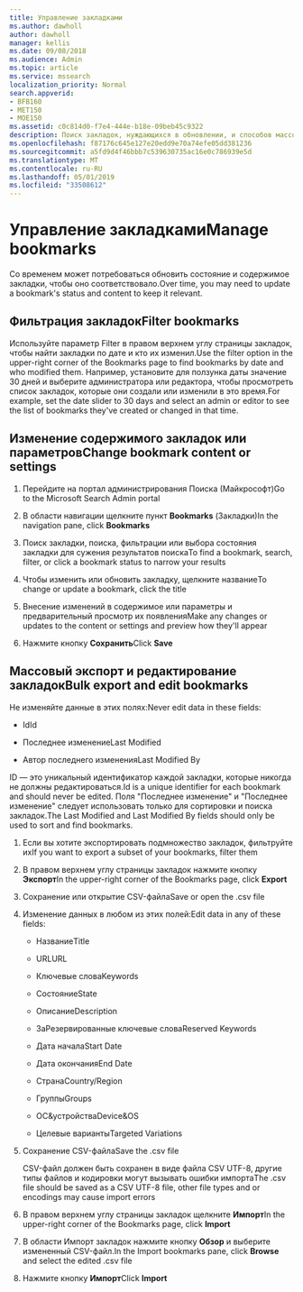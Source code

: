 ```yaml
---
title: Управление закладками
ms.author: dawholl
author: dawholl
manager: kellis
ms.date: 09/08/2018
ms.audience: Admin
ms.topic: article
ms.service: mssearch
localization_priority: Normal
search.appverid:
- BFB160
- MET150
- MOE150
ms.assetid: c0c814d0-f7e4-444e-b18e-09beb45c9322
description: Поиск закладок, нуждающихся в обновлении, и способов массового редактирования закладок в Microsoft Search
ms.openlocfilehash: f87176c645e127e20edd9e70a74efe05dd381236
ms.sourcegitcommit: a5fd9d4f46bbb7c539630735ac16e0c786939e5d
ms.translationtype: MT
ms.contentlocale: ru-RU
ms.lasthandoff: 05/01/2019
ms.locfileid: "33508612"
---
```

# <a name="manage-bookmarks"></a><span data-ttu-id="42d4d-103">Управление закладками</span><span class="sxs-lookup"><span data-stu-id="42d4d-103">Manage bookmarks</span></span>

<span data-ttu-id="42d4d-104">Со временем может потребоваться обновить состояние и содержимое закладки, чтобы оно соответствовало.</span><span class="sxs-lookup"><span data-stu-id="42d4d-104">Over time, you may need to update a bookmark's status and content to keep it relevant.</span></span> 
  
## <a name="filter-bookmarks"></a><span data-ttu-id="42d4d-105">Фильтрация закладок</span><span class="sxs-lookup"><span data-stu-id="42d4d-105">Filter bookmarks</span></span>

<span data-ttu-id="42d4d-106">Используйте параметр Filter в правом верхнем углу страницы закладок, чтобы найти закладки по дате и кто их изменил.</span><span class="sxs-lookup"><span data-stu-id="42d4d-106">Use the filter option in the upper-right corner of the Bookmarks page to find bookmarks by date and who modified them.</span></span> <span data-ttu-id="42d4d-107">Например, установите для ползунка даты значение 30 дней и выберите администратора или редактора, чтобы просмотреть список закладок, которые они создали или изменили в это время.</span><span class="sxs-lookup"><span data-stu-id="42d4d-107">For example, set the date slider to 30 days and select an admin or editor to see the list of bookmarks they've created or changed in that time.</span></span>
  
## <a name="change-bookmark-content-or-settings"></a><span data-ttu-id="42d4d-108">Изменение содержимого закладок или параметров</span><span class="sxs-lookup"><span data-stu-id="42d4d-108">Change bookmark content or settings</span></span>

1. <span data-ttu-id="42d4d-109">Перейдите на портал администрирования Поиска (Майкрософт)</span><span class="sxs-lookup"><span data-stu-id="42d4d-109">Go to the Microsoft Search Admin portal</span></span>
    
2. <span data-ttu-id="42d4d-110">В области навигации щелкните пункт **Bookmarks** (Закладки)</span><span class="sxs-lookup"><span data-stu-id="42d4d-110">In the navigation pane, click **Bookmarks**</span></span>
    
3. <span data-ttu-id="42d4d-111">Поиск закладки, поиска, фильтрации или выбора состояния закладки для сужения результатов поиска</span><span class="sxs-lookup"><span data-stu-id="42d4d-111">To find a bookmark, search, filter, or click a bookmark status to narrow your results</span></span>
    
4. <span data-ttu-id="42d4d-112">Чтобы изменить или обновить закладку, щелкните название</span><span class="sxs-lookup"><span data-stu-id="42d4d-112">To change or update a bookmark, click the title</span></span>
    
5. <span data-ttu-id="42d4d-113">Внесение изменений в содержимое или параметры и предварительный просмотр их появления</span><span class="sxs-lookup"><span data-stu-id="42d4d-113">Make any changes or updates to the content or settings and preview how they'll appear</span></span> 
    
6. <span data-ttu-id="42d4d-114">Нажмите кнопку **Сохранить**</span><span class="sxs-lookup"><span data-stu-id="42d4d-114">Click **Save**</span></span>
    
## <a name="bulk-export-and-edit-bookmarks"></a><span data-ttu-id="42d4d-115">Массовый экспорт и редактирование закладок</span><span class="sxs-lookup"><span data-stu-id="42d4d-115">Bulk export and edit bookmarks</span></span>

<span data-ttu-id="42d4d-116">Не изменяйте данные в этих полях:</span><span class="sxs-lookup"><span data-stu-id="42d4d-116">Never edit data in these fields:</span></span>
  
- <span data-ttu-id="42d4d-117">Id</span><span class="sxs-lookup"><span data-stu-id="42d4d-117">Id</span></span>
    
- <span data-ttu-id="42d4d-118">Последнее изменение</span><span class="sxs-lookup"><span data-stu-id="42d4d-118">Last Modified</span></span>
    
- <span data-ttu-id="42d4d-119">Автор последнего изменения</span><span class="sxs-lookup"><span data-stu-id="42d4d-119">Last Modified By</span></span>
    
<span data-ttu-id="42d4d-120">ID — это уникальный идентификатор каждой закладки, которые никогда не должны редактироваться.</span><span class="sxs-lookup"><span data-stu-id="42d4d-120">Id is a unique identifier for each bookmark and should never be edited.</span></span> <span data-ttu-id="42d4d-121">Поля "Последнее изменение" и "Последнее изменение" следует использовать только для сортировки и поиска закладок.</span><span class="sxs-lookup"><span data-stu-id="42d4d-121">The Last Modified and Last Modified By fields should only be used to sort and find bookmarks.</span></span>
  
1. <span data-ttu-id="42d4d-122">Если вы хотите экспортировать подмножество закладок, фильтруйте их</span><span class="sxs-lookup"><span data-stu-id="42d4d-122">If you want to export a subset of your bookmarks, filter them</span></span>
    
2. <span data-ttu-id="42d4d-123">В правом верхнем углу страницы закладок нажмите кнопку **Экспорт**</span><span class="sxs-lookup"><span data-stu-id="42d4d-123">In the upper-right corner of the Bookmarks page, click **Export**</span></span>
    
3. <span data-ttu-id="42d4d-124">Сохранение или открытие CSV-файла</span><span class="sxs-lookup"><span data-stu-id="42d4d-124">Save or open the .csv file</span></span>
    
4. <span data-ttu-id="42d4d-125">Изменение данных в любом из этих полей:</span><span class="sxs-lookup"><span data-stu-id="42d4d-125">Edit data in any of these fields:</span></span>
   - <span data-ttu-id="42d4d-126">Название</span><span class="sxs-lookup"><span data-stu-id="42d4d-126">Title</span></span>
    
   - <span data-ttu-id="42d4d-127">URL</span><span class="sxs-lookup"><span data-stu-id="42d4d-127">URL</span></span>
    
   - <span data-ttu-id="42d4d-128">Ключевые слова</span><span class="sxs-lookup"><span data-stu-id="42d4d-128">Keywords</span></span>
    
   - <span data-ttu-id="42d4d-129">Состояние</span><span class="sxs-lookup"><span data-stu-id="42d4d-129">State</span></span>
    
   - <span data-ttu-id="42d4d-130">Описание</span><span class="sxs-lookup"><span data-stu-id="42d4d-130">Description</span></span>
    
   - <span data-ttu-id="42d4d-131">ЗаРезервированные ключевые слова</span><span class="sxs-lookup"><span data-stu-id="42d4d-131">Reserved Keywords</span></span>
    
   - <span data-ttu-id="42d4d-132">Дата начала</span><span class="sxs-lookup"><span data-stu-id="42d4d-132">Start Date</span></span>
    
   - <span data-ttu-id="42d4d-133">Дата окончания</span><span class="sxs-lookup"><span data-stu-id="42d4d-133">End Date</span></span>
    
   - <span data-ttu-id="42d4d-134">Страна</span><span class="sxs-lookup"><span data-stu-id="42d4d-134">Country/Region</span></span>
    
   - <span data-ttu-id="42d4d-135">Группы</span><span class="sxs-lookup"><span data-stu-id="42d4d-135">Groups</span></span>
    
   - <span data-ttu-id="42d4d-136">ОС&amp;устройства</span><span class="sxs-lookup"><span data-stu-id="42d4d-136">Device&amp;OS</span></span>
    
   - <span data-ttu-id="42d4d-137">Целевые варианты</span><span class="sxs-lookup"><span data-stu-id="42d4d-137">Targeted Variations</span></span>
    
5. <span data-ttu-id="42d4d-138">Сохранение CSV-файла</span><span class="sxs-lookup"><span data-stu-id="42d4d-138">Save the .csv file</span></span>

    <span data-ttu-id="42d4d-139">CSV-файл должен быть сохранен в виде файла CSV UTF-8, другие типы файлов и кодировки могут вызывать ошибки импорта</span><span class="sxs-lookup"><span data-stu-id="42d4d-139">The .csv file should be saved as a CSV UTF-8 file, other file types and or encodings may cause import errors</span></span>
    
6. <span data-ttu-id="42d4d-140">В правом верхнем углу страницы закладок щелкните **Импорт**</span><span class="sxs-lookup"><span data-stu-id="42d4d-140">In the upper-right corner of the Bookmarks page, click **Import**</span></span>
    
7. <span data-ttu-id="42d4d-141">В области Импорт закладок нажмите кнопку **Обзор** и выберите измененный CSV-файл.</span><span class="sxs-lookup"><span data-stu-id="42d4d-141">In the Import bookmarks pane, click **Browse** and select the edited .csv file</span></span> 
    
8. <span data-ttu-id="42d4d-142">Нажмите кнопку **Импорт**</span><span class="sxs-lookup"><span data-stu-id="42d4d-142">Click **Import**</span></span>